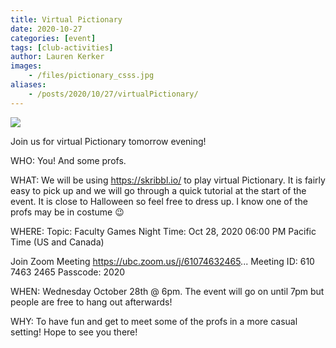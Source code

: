 ```yaml
---
title: Virtual Pictionary
date: 2020-10-27
categories: [event]
tags: [club-activities]
author: Lauren Kerker
images:
    - /files/pictionary_csss.jpg
aliases:
    - /posts/2020/10/27/virtualPictionary/
---
```

![](/files/pictionary_csss.jpg)

Join us for virtual Pictionary tomorrow evening! 

WHO: 
You! And some profs. 

WHAT:
We will be using https://skribbl.io/ to play virtual Pictionary. It is fairly easy to pick up and we will go through a quick tutorial at the start of the event. 
It is close to Halloween so feel free to dress up. I know one of the profs may be in costume 😉

WHERE: 
Topic: Faculty Games Night
Time: Oct 28, 2020 06:00 PM Pacific Time (US and Canada)

Join Zoom Meeting
https://ubc.zoom.us/j/61074632465...
Meeting ID: 610 7463 2465
Passcode: 2020

WHEN:
Wednesday October 28th @ 6pm. The event will go on until 7pm but people are free to hang out afterwards!

WHY:
To have fun and get to meet some of the profs in a more casual setting! 
Hope to see you there!

